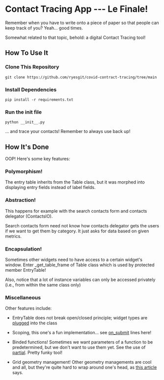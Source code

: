# Contact Tracing App --- Le Finale!

Remember when you have to write onto a piece of paper so that people can keep track of you? Yeah... good times.

Somewhat related to that topic, behold: a digital Contact Tracing tool!

## How To Use It

### Clone This Repository

```
git clone https://github.com/ryesgit/covid-contract-tracing/tree/main
```

### Install Dependencies

```
pip install -r requirements.txt
```

### Run the init file

```
python __init__.py
```

... and trace your contacts! Remember to always use back up!

## How It's Done

OOP! Here's some key features:

### Polymorphism!

The entry table inherits from the Table class, but it was morphed into displaying entry fields instead of label fields.

### Abstraction!

This happens for example with the search contacts form and contacts delegator (ContactsIO). 

Search contacts form need not know how contacts delegator gets the users if we want to get them by category. It just asks for data based on given metrics.

### Encapsulation!

Sometimes other widgets need to have access to a certain widget's window. Enter _get_table_frame of Table class which is used by protected member EntryTable!

Also, notice that a lot of instance variables can only be accessed privately (i.e., from within the same class only)

### Miscellaneous

Other features include:

- EntryTable does not break open/closed principle; widget types are [plugged](https://github.com/ryesgit/covid-contract-tracing/blob/487ea4a06f01205ad4735a5ec166e15f28a1f04a/components/SearchContactsForm.py#L79) into the class

- Scoping, this one's a fun implementation... see [on_submit](https://github.com/ryesgit/covid-contract-tracing/blob/487ea4a06f01205ad4735a5ec166e15f28a1f04a/components/SearchContactsForm.py#L79) lines here!

- Binded functions! Sometimes we want parameters of a function to be predetermined, but we don't want to use them yet. See the use of [partial](https://github.com/ryesgit/covid-contract-tracing/blob/487ea4a06f01205ad4735a5ec166e15f28a1f04a/components/SearchContactsForm.py#L74C8-L74C8). Pretty funky tool!

- Grid geometry management! Other geometry managements are cool and all, but they're quite hard to wrap around one's head, as [this article](https://tkdocs.com/tutorial/grid.html) says.